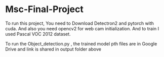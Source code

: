 # Msc-Final-Project
To run this project, You need to Download Detectron2 and pytorch with cuda. And also you need opencv2 for web cam initialization.
And to train I used Pascal VOC 2012 dataset.



To run the Object_detection.py , the trained model pth files are in Google Drive and link is shared in output folder above
